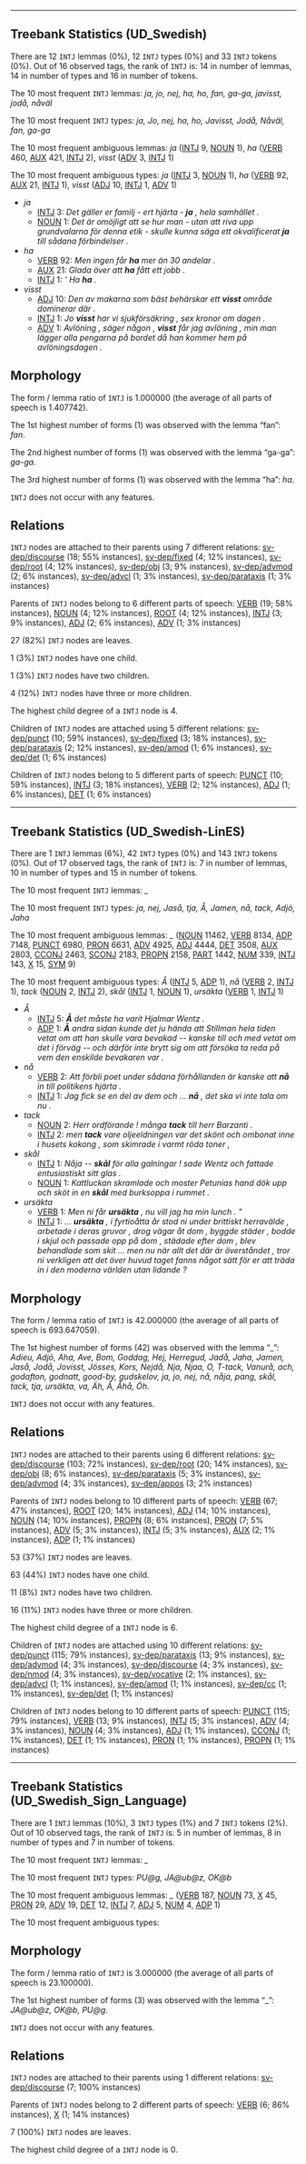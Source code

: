 

--------------------------------------------------------------------------------

## Treebank Statistics (UD_Swedish)

There are 12 `INTJ` lemmas (0%), 12 `INTJ` types (0%) and 33 `INTJ` tokens (0%).
Out of 16 observed tags, the rank of `INTJ` is: 14 in number of lemmas, 14 in number of types and 16 in number of tokens.

The 10 most frequent `INTJ` lemmas: <em>ja, jo, nej, ha, ho, fan, ga-ga, javisst, jodå, nåväl</em>

The 10 most frequent `INTJ` types:  <em>ja, Jo, nej, ha, ho, Javisst, Jodå, Nåväl, fan, ga-ga</em>

The 10 most frequent ambiguous lemmas: <em>ja</em> ([INTJ]() 9, [NOUN]() 1), <em>ha</em> ([VERB]() 460, [AUX]() 421, [INTJ]() 2), <em>visst</em> ([ADV]() 3, [INTJ]() 1)

The 10 most frequent ambiguous types:  <em>ja</em> ([INTJ]() 3, [NOUN]() 1), <em>ha</em> ([VERB]() 92, [AUX]() 21, [INTJ]() 1), <em>visst</em> ([ADJ]() 10, [INTJ]() 1, [ADV]() 1)


* <em>ja</em>
  * [INTJ]() 3: <em>Det gäller er familj - ert hjärta - <b>ja</b> , hela samhället .</em>
  * [NOUN]() 1: <em>Det är omöjligt att se hur man - utan att riva upp grundvalarna för denna etik - skulle kunna säga ett okvalificerat <b>ja</b> till sådana förbindelser .</em>
* <em>ha</em>
  * [VERB]() 92: <em>Men ingen får <b>ha</b> mer än 30 andelar .</em>
  * [AUX]() 21: <em>Glada över att <b>ha</b> fått ett jobb .</em>
  * [INTJ]() 1: <em>' Ha <b>ha</b> .</em>
* <em>visst</em>
  * [ADJ]() 10: <em>Den av makarna som bäst behärskar ett <b>visst</b> område dominerar där .</em>
  * [INTJ]() 1: <em>Jo <b>visst</b> har vi sjukförsäkring , sex kronor om dagen .</em>
  * [ADV]() 1: <em>Avlöning , säger någon , <b>visst</b> får jag avlöning , min man lägger alla pengarna på bordet då han kommer hem på avlöningsdagen .</em>

## Morphology

The form / lemma ratio of `INTJ` is 1.000000 (the average of all parts of speech is 1.407742).

The 1st highest number of forms (1) was observed with the lemma “fan”: <em>fan</em>.

The 2nd highest number of forms (1) was observed with the lemma “ga-ga”: <em>ga-ga</em>.

The 3rd highest number of forms (1) was observed with the lemma “ha”: <em>ha</em>.

`INTJ` does not occur with any features.


## Relations

`INTJ` nodes are attached to their parents using 7 different relations: [sv-dep/discourse]() (18; 55% instances), [sv-dep/fixed]() (4; 12% instances), [sv-dep/root]() (4; 12% instances), [sv-dep/obj]() (3; 9% instances), [sv-dep/advmod]() (2; 6% instances), [sv-dep/advcl]() (1; 3% instances), [sv-dep/parataxis]() (1; 3% instances)

Parents of `INTJ` nodes belong to 6 different parts of speech: [VERB]() (19; 58% instances), [NOUN]() (4; 12% instances), [ROOT]() (4; 12% instances), [INTJ]() (3; 9% instances), [ADJ]() (2; 6% instances), [ADV]() (1; 3% instances)

27 (82%) `INTJ` nodes are leaves.

1 (3%) `INTJ` nodes have one child.

1 (3%) `INTJ` nodes have two children.

4 (12%) `INTJ` nodes have three or more children.

The highest child degree of a `INTJ` node is 4.

Children of `INTJ` nodes are attached using 5 different relations: [sv-dep/punct]() (10; 59% instances), [sv-dep/fixed]() (3; 18% instances), [sv-dep/parataxis]() (2; 12% instances), [sv-dep/amod]() (1; 6% instances), [sv-dep/det]() (1; 6% instances)

Children of `INTJ` nodes belong to 5 different parts of speech: [PUNCT]() (10; 59% instances), [INTJ]() (3; 18% instances), [VERB]() (2; 12% instances), [ADJ]() (1; 6% instances), [DET]() (1; 6% instances)



--------------------------------------------------------------------------------

## Treebank Statistics (UD_Swedish-LinES)

There are 1 `INTJ` lemmas (6%), 42 `INTJ` types (0%) and 143 `INTJ` tokens (0%).
Out of 17 observed tags, the rank of `INTJ` is: 7 in number of lemmas, 10 in number of types and 15 in number of tokens.

The 10 most frequent `INTJ` lemmas: <em>_</em>

The 10 most frequent `INTJ` types:  <em>ja, nej, Jaså, tja, Å, Jamen, nå, tack, Adjö, Jaha</em>

The 10 most frequent ambiguous lemmas: <em>_</em> ([NOUN]() 11462, [VERB]() 8134, [ADP]() 7148, [PUNCT]() 6980, [PRON]() 6631, [ADV]() 4925, [ADJ]() 4444, [DET]() 3508, [AUX]() 2803, [CCONJ]() 2463, [SCONJ]() 2183, [PROPN]() 2158, [PART]() 1442, [NUM]() 339, [INTJ]() 143, [X]() 15, [SYM]() 9)

The 10 most frequent ambiguous types:  <em>Å</em> ([INTJ]() 5, [ADP]() 1), <em>nå</em> ([VERB]() 2, [INTJ]() 1), <em>tack</em> ([NOUN]() 2, [INTJ]() 2), <em>skål</em> ([INTJ]() 1, [NOUN]() 1), <em>ursäkta</em> ([VERB]() 1, [INTJ]() 1)


* <em>Å</em>
  * [INTJ]() 5: <em><b>Å</b> det måste ha varit Hjalmar Wentz .</em>
  * [ADP]() 1: <em><b>Å</b> andra sidan kunde det ju hända att Stillman hela tiden vetat om att han skulle vara bevakad -- kanske till och med vetat om det i förväg -- och därför inte brytt sig om att försöka ta reda på vem den enskilde bevakaren var .</em>
* <em>nå</em>
  * [VERB]() 2: <em>Att förbli poet under sådana förhållanden är kanske att <b>nå</b> in till politikens hjärta .</em>
  * [INTJ]() 1: <em>Jag fick se en del av dem och ... <b>nå</b> , det ska vi inte tala om nu .</em>
* <em>tack</em>
  * [NOUN]() 2: <em>Herr ordförande ! många <b>tack</b> till herr Barzanti .</em>
  * [INTJ]() 2: <em>men <b>tack</b> vare oljeeldningen var det skönt och ombonat inne i husets kokong , som skimrade i varmt röda toner ,</em>
* <em>skål</em>
  * [INTJ]() 1: <em>Nåja -- <b>skål</b> för alla galningar ! sade Wentz och fattade entusiastiskt sitt glas .</em>
  * [NOUN]() 1: <em>Kattluckan skramlade och moster Petunias hand dök upp och sköt in en <b>skål</b> med burksoppa i rummet .</em>
* <em>ursäkta</em>
  * [VERB]() 1: <em>Men ni får <b>ursäkta</b> , nu vill jag ha min lunch . "</em>
  * [INTJ]() 1: <em>... <b>ursäkta</b> , i fyrtioåtta år stod ni under brittiskt herravälde , arbetade i deras gruvor , drog vägar åt dom , byggde städer , bodde i skjul och passade opp på dom , städade efter dom , blev behandlade som skit ... men nu när allt det där är överståndet , tror ni verkligen att det över huvud taget fanns något sätt för er att träda in i den moderna världen utan lidande ?</em>

## Morphology

The form / lemma ratio of `INTJ` is 42.000000 (the average of all parts of speech is 693.647059).

The 1st highest number of forms (42) was observed with the lemma “_”: <em>Adieu, Adjö, Aha, Ave, Bom, Goddag, Hej, Herregud, Jadå, Jaha, Jamen, Jaså, Jodå, Jovisst, Jösses, Kors, Nejdå, Nja, Njaa, O, T-tack, Vanurå, ach, godafton, godnatt, good-by, gudskelov, ja, jo, nej, nå, nåja, pang, skål, tack, tja, ursäkta, va, Äh, Å, Åhå, Öh</em>.

`INTJ` does not occur with any features.


## Relations

`INTJ` nodes are attached to their parents using 6 different relations: [sv-dep/discourse]() (103; 72% instances), [sv-dep/root]() (20; 14% instances), [sv-dep/obj]() (8; 6% instances), [sv-dep/parataxis]() (5; 3% instances), [sv-dep/advmod]() (4; 3% instances), [sv-dep/appos]() (3; 2% instances)

Parents of `INTJ` nodes belong to 10 different parts of speech: [VERB]() (67; 47% instances), [ROOT]() (20; 14% instances), [ADJ]() (14; 10% instances), [NOUN]() (14; 10% instances), [PROPN]() (8; 6% instances), [PRON]() (7; 5% instances), [ADV]() (5; 3% instances), [INTJ]() (5; 3% instances), [AUX]() (2; 1% instances), [ADP]() (1; 1% instances)

53 (37%) `INTJ` nodes are leaves.

63 (44%) `INTJ` nodes have one child.

11 (8%) `INTJ` nodes have two children.

16 (11%) `INTJ` nodes have three or more children.

The highest child degree of a `INTJ` node is 6.

Children of `INTJ` nodes are attached using 10 different relations: [sv-dep/punct]() (115; 79% instances), [sv-dep/parataxis]() (13; 9% instances), [sv-dep/advmod]() (4; 3% instances), [sv-dep/discourse]() (4; 3% instances), [sv-dep/nmod]() (4; 3% instances), [sv-dep/vocative]() (2; 1% instances), [sv-dep/advcl]() (1; 1% instances), [sv-dep/amod]() (1; 1% instances), [sv-dep/cc]() (1; 1% instances), [sv-dep/det]() (1; 1% instances)

Children of `INTJ` nodes belong to 10 different parts of speech: [PUNCT]() (115; 79% instances), [VERB]() (13; 9% instances), [INTJ]() (5; 3% instances), [ADV]() (4; 3% instances), [NOUN]() (4; 3% instances), [ADJ]() (1; 1% instances), [CCONJ]() (1; 1% instances), [DET]() (1; 1% instances), [PRON]() (1; 1% instances), [PROPN]() (1; 1% instances)



--------------------------------------------------------------------------------

## Treebank Statistics (UD_Swedish_Sign_Language)

There are 1 `INTJ` lemmas (10%), 3 `INTJ` types (1%) and 7 `INTJ` tokens (2%).
Out of 10 observed tags, the rank of `INTJ` is: 5 in number of lemmas, 8 in number of types and 7 in number of tokens.

The 10 most frequent `INTJ` lemmas: <em>_</em>

The 10 most frequent `INTJ` types:  <em>PU@g, JA@ub@z, OK@b</em>

The 10 most frequent ambiguous lemmas: <em>_</em> ([VERB]() 187, [NOUN]() 73, [X]() 45, [PRON]() 29, [ADV]() 19, [DET]() 12, [INTJ]() 7, [ADJ]() 5, [NUM]() 4, [ADP]() 1)

The 10 most frequent ambiguous types:  



## Morphology

The form / lemma ratio of `INTJ` is 3.000000 (the average of all parts of speech is 23.100000).

The 1st highest number of forms (3) was observed with the lemma “_”: <em>JA@ub@z, OK@b, PU@g</em>.

`INTJ` does not occur with any features.


## Relations

`INTJ` nodes are attached to their parents using 1 different relations: [sv-dep/discourse]() (7; 100% instances)

Parents of `INTJ` nodes belong to 2 different parts of speech: [VERB]() (6; 86% instances), [X]() (1; 14% instances)

7 (100%) `INTJ` nodes are leaves.

The highest child degree of a `INTJ` node is 0.

